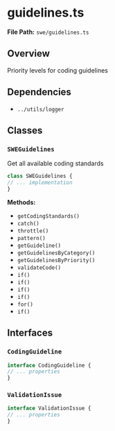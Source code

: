 # guidelines.ts

**File Path:** `swe/guidelines.ts`

## Overview

Priority levels for coding guidelines

## Dependencies

- `../utils/logger`

## Classes

### `SWEGuidelines`

Get all available coding standards

```typescript
class SWEGuidelines {
// ... implementation
}
```

**Methods:**

- `getCodingStandards()`
- `catch()`
- `throttle()`
- `pattern()`
- `getGuideline()`
- `getGuidelinesByCategory()`
- `getGuidelinesByPriority()`
- `validateCode()`
- `if()`
- `if()`
- `if()`
- `if()`
- `for()`
- `if()`

## Interfaces

### `CodingGuideline`

```typescript
interface CodingGuideline {
// ... properties
}
```

### `ValidationIssue`

```typescript
interface ValidationIssue {
// ... properties
}
```

